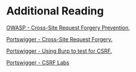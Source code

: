 # Additional Reading

[OWASP - Cross-Site Request Forgery Prevention,](https://cheatsheetseries.owasp.org/cheatsheets/Cross-Site_Request_Forgery_Prevention_Cheat_Sheet.html)

[Portswigger - Cross-Site Request Forgery.](https://portswigger.net/kb/issues/00200700_cross-site-request-forgery)

[Portswigger - Using Burp to test for CSRF.](https://portswigger.net/support/using-burp-to-test-for-cross-site-request-forgery)

[Portswigger - CSRF Labs](https://portswigger.net/web-security/all-labs#cross-site-request-forgery-csrf)
